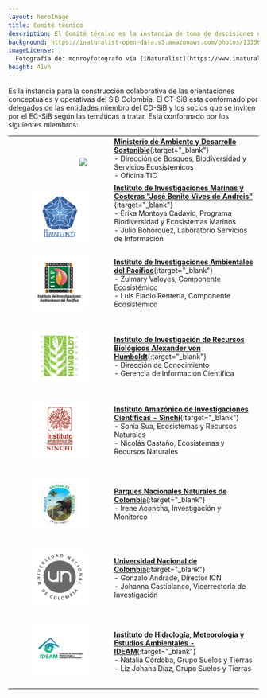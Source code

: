 ```yaml
---
layout: heroImage
title: Comité técnico
description: El Comité técnico es la instancia de toma de descisiones del SiB Colombia
background: https://inaturalist-open-data.s3.amazonaws.com/photos/133562720/large.jpg?1622728407
imageLicense: |
  Fotografía de: monroyfotografo vía [iNaturalist](https://www.inaturalist.org/observations/81429888) 
height: 41vh
---
```


Es la instancia para la construcción colaborativa de las orientaciones conceptuales y operativas del SiB Colombia. 
El CT-SiB esta conformado por delegados de las entidades miembro del CD-SiB y los socios que se inviten por el EC-SiB según las temáticas a tratar. Está conformado por los siguientes miembros:

|     |      |
|-----|------|
|<figure class="image is-128x128"><img style="padding-left: 0px; padding-bottom: 0px; padding-right: 0px; padding-top: 0px; float: right; text-align: center;" src="https://upload.wikimedia.org/wikipedia/commons/6/6f/Logo-minambiente-2022.png"></figure>|[**Ministerio de Ambiente y Desarrollo Sostenible**](http://www.minambiente.gov.co/){:target="_blank"}<br>- Dirección de Bosques, Biodiversidad y Servicios Ecosistémicos<br>- Oficina TIC |
|<figure class="image is-128x128"><img style="padding-left: 0px; padding-bottom: 0px; padding-right: 0px; padding-top: 0px; float: right; text-align: center;" src="/assets/images/logosEntidades/Invemar.jpg"></figure>|[**Instituto de Investigaciones Marinas y Costeras "José Benito Vives de Andreis"**](http://www.invemar.org.co/){:target="_blank"}<br>- Érika Montoya Cadavid, Programa Biodiversidad y Ecosistemas Marinos<br>- Julio Bohórquez, Laboratorio Servicios de Información |
|<figure class="image is-128x128"><img src="/assets/images/logosEntidades/IIAP.jpg"></figure>|[**Instituto de Investigaciones Ambientales del Pacífico**](https://iiap.org.co/){:target="_blank"}<br>- Zulmary Valoyes, Componente Ecosistémico<br>- Luis Eladio Rentería, Componente Ecosistémico |
|<figure class="image is-128x128"><img src="/assets/images/logosEntidades/InstitutoHumboldt.jpg"></figure>|[**Instituto de Investigación de Recursos Biológicos Alexander von Humboldt**](http://www.humboldt.org.co/es/){:target="_blank"}<br>- Dirección de Conocimiento<br>- Gerencia de Información Científica |
|<figure class="image is-128x128"><img src="/assets/images/logosEntidades/SINCHI.jpg"></figure>|[**Instituto Amazónico de Investigaciones Científicas - Sinchi**](http://www.sinchi.org.co/){:target="_blank"}<br>- Sonia Sua, Ecosistemas y Recursos Naturales<br>- Nicolás Castaño, Ecosistemas y Recursos Naturales |
|<figure class="image is-128x128"><img src="/assets/images/logosEntidades/PNN.jpg"></figure>|[**Parques Nacionales Naturales de Colombia**](http://www.parquesnacionales.gov.co/portal/es/){:target="_blank"}<br>- Irene Aconcha, Investigación y Monitoreo |
|<figure class="image is-128x128"><img src="/assets/images/logosEntidades/UN.jpg"></figure>|[**Universidad Nacional de Colombia**](http://unal.edu.co/){:target="_blank"}<br>- Gonzalo Andrade, Director ICN <br>- Johanna Castiblanco, Vicerrectoría de Investigación |
|<figure class="image is-128x128"><img src="/assets/images/logosEntidades/IDEAM.jpg"></figure>|[**Instituto de Hidrología, Meteorología y Estudios Ambientales - IDEAM**](http://www.ideam.gov.co/){:target="_blank"}<br>- Natalia Córdoba, Grupo Suelos y Tierras<br>- Liz Johana Díaz, Grupo Suelos y Tierras |

